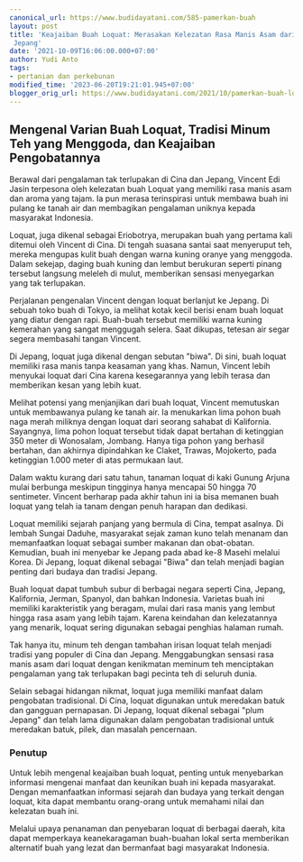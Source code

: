 ```yaml
---
canonical_url: https://www.budidayatani.com/585-pamerkan-buah
layout: post
title: 'Keajaiban Buah Loquat: Merasakan Kelezatan Rasa Manis Asam dari Cina hingga
 Jepang'
date: '2021-10-09T16:06:00.000+07:00'
author: Yudi Anto
tags:
- pertanian dan perkebunan
modified_time: '2023-06-20T19:21:01.945+07:00'
blogger_orig_url: https://www.budidayatani.com/2021/10/pamerkan-buah-loquat-di-kaki-arjuna.html
---
```


## Mengenal Varian Buah Loquat, Tradisi Minum Teh yang Menggoda, dan Keajaiban Pengobatannya

Berawal dari pengalaman tak terlupakan di Cina dan Jepang, Vincent Edi Jasin terpesona oleh kelezatan buah Loquat yang memiliki rasa manis asam dan aroma yang tajam. Ia pun merasa terinspirasi untuk membawa buah ini pulang ke tanah air dan membagikan pengalaman uniknya kepada masyarakat Indonesia.

Loquat, juga dikenal sebagai Eriobotrya, merupakan buah yang pertama kali ditemui oleh Vincent di Cina. Di tengah suasana santai saat menyeruput teh, mereka mengupas kulit buah dengan warna kuning oranye yang menggoda. Dalam sekejap, daging buah kuning dan lembut berukuran seperti pinang tersebut langsung meleleh di mulut, memberikan sensasi menyegarkan yang tak terlupakan.

Perjalanan pengenalan Vincent dengan loquat berlanjut ke Jepang. Di sebuah toko buah di Tokyo, ia melihat kotak kecil berisi enam buah loquat yang diatur dengan rapi. Buah-buah tersebut memiliki warna kuning kemerahan yang sangat menggugah selera. Saat dikupas, tetesan air segar segera membasahi tangan Vincent.

Di Jepang, loquat juga dikenal dengan sebutan "biwa". Di sini, buah loquat memiliki rasa manis tanpa keasaman yang khas. Namun, Vincent lebih menyukai loquat dari Cina karena kesegarannya yang lebih terasa dan memberikan kesan yang lebih kuat.

Melihat potensi yang menjanjikan dari buah loquat, Vincent memutuskan untuk membawanya pulang ke tanah air. Ia menukarkan lima pohon buah naga merah miliknya dengan loquat dari seorang sahabat di Kalifornia. Sayangnya, lima pohon loquat tersebut tidak dapat bertahan di ketinggian 350 meter di Wonosalam, Jombang. Hanya tiga pohon yang berhasil bertahan, dan akhirnya dipindahkan ke Claket, Trawas, Mojokerto, pada ketinggian 1.000 meter di atas permukaan laut.

Dalam waktu kurang dari satu tahun, tanaman loquat di kaki Gunung Arjuna mulai berbunga meskipun tingginya hanya mencapai 50 hingga 70 sentimeter. Vincent berharap pada akhir tahun ini ia bisa memanen buah loquat yang telah ia tanam dengan penuh harapan dan dedikasi.

Loquat memiliki sejarah panjang yang bermula di Cina, tempat asalnya. Di lembah Sungai Daduhe, masyarakat sejak zaman kuno telah menanam dan memanfaatkan loquat sebagai sumber makanan dan obat-obatan. Kemudian, buah ini menyebar ke Jepang pada abad ke-8 Masehi melalui Korea. Di Jepang, loquat dikenal sebagai "Biwa" dan telah menjadi bagian penting dari budaya dan tradisi Jepang.

Buah loquat dapat tumbuh subur di berbagai negara seperti Cina, Jepang, Kalifornia, Jerman, Spanyol, dan bahkan Indonesia. Varietas buah ini memiliki karakteristik yang beragam, mulai dari rasa manis yang lembut hingga rasa asam yang lebih tajam. Karena keindahan dan kelezatannya yang menarik, loquat sering digunakan sebagai penghias halaman rumah.

Tak hanya itu, minum teh dengan tambahan irisan loquat telah menjadi tradisi yang populer di Cina dan Jepang. Menggabungkan sensasi rasa manis asam dari loquat dengan kenikmatan meminum teh menciptakan pengalaman yang tak terlupakan bagi pecinta teh di seluruh dunia.

Selain sebagai hidangan nikmat, loquat juga memiliki manfaat dalam pengobatan tradisional. Di Cina, loquat digunakan untuk meredakan batuk dan gangguan pernapasan. Di Jepang, loquat dikenal sebagai "plum Jepang" dan telah lama digunakan dalam pengobatan tradisional untuk meredakan batuk, pilek, dan masalah pencernaan.

### Penutup

Untuk lebih mengenal keajaiban buah loquat, penting untuk menyebarkan informasi mengenai manfaat dan keunikan buah ini kepada masyarakat. Dengan memanfaatkan informasi sejarah dan budaya yang terkait dengan loquat, kita dapat membantu orang-orang untuk memahami nilai dan kelezatan buah ini.

Melalui upaya penanaman dan penyebaran loquat di berbagai daerah, kita dapat memperkaya keanekaragaman buah-buahan lokal serta memberikan alternatif buah yang lezat dan bermanfaat bagi masyarakat Indonesia.

